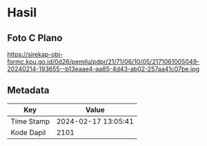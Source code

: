 # Hasil

## Foto C Plano

https://sirekap-obj-formc.kpu.go.id/0d26/pemilu/pdpr/21/71/06/10/05/2171061005049-20240214-193655--b13eaae4-aa85-4d43-ab02-257aa41c07be.jpg


## Metadata

| Key        | Value               |
| ---------- | ------------------- |
| Time Stamp | 2024-02-17 13:05:41 |
| Kode Dapil | 2101                |



